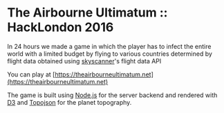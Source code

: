 # The Airbourne Ultimatum :: HackLondon 2016
In 24 hours we made a game in which the player has to infect the entire world with a limited budget by flying to various countries determined by flight data obtained using [skyscanner](www.skyscanner.net)'s flight data API

You can play at [https://theairbourneultimatum.net](https://theairbourneultimatum.net)

The game is built using [Node.js](https://nodejs.org/) for the server backend and rendered with [D3](https://d3js.org/) and [Topojson](https://github.com/mbostock/topojson) for the planet topography.
